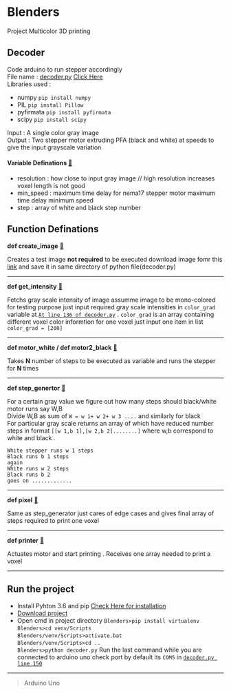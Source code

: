 # Blenders
Project Multicolor 3D printing

## Decoder
Code arduino to run stepper accordingly <br>
File name : [decoder.py](https://github.com/amangautam015/Blenders/blob/master/decoder.py "Decoder")  [Click Here](https://github.com/amangautam015/Blenders/blob/master/decoder.py "Decoder")<br>
Libraries used : <br>
- numpy `pip install numpy`
- PIL `pip install Pillow`
- pyfirmata `pip install pyfirmata`
- scipy `pip install scipy`


Input :  A single color gray image<br>
Output : Two stepper motor extruding PFA (black and white) at speeds to give the input grayscale variation

#### Variable Definations [:link:](https://github.com/amangautam015/Blenders/blob/41a512766da2fcb77d7b0aa4f80fc1331032ceb6/decoder.py#L11)
- resolution : how close to input gray image // high resolution increases voxel length is not good
- min_speed :  maximum time delay for nema17 stepper motor maximum time delay minimum speed 
- step : array of white and black step number

## Function Definations

**def create_image** [:link:](https://github.com/amangautam015/Blenders/blob/41a512766da2fcb77d7b0aa4f80fc1331032ceb6/decoder.py#L22)

Creates a test image **not required** to be executed download image fomr this [link](https://raw.githubusercontent.com/amangautam015/Blenders/master/final_result.png") and save it in same directory of python file(decoder.py)

---

**def get_intensity** [:link:](https://github.com/amangautam015/Blenders/blob/41a512766da2fcb77d7b0aa4f80fc1331032ceb6/decoder.py#L38)

Fetchs gray scale intensity of image assumme image to be mono-colored for testing purpose just input required gray scale intensities in `color_grad` variable at [`At line 136 of decoder.py`](https://github.com/amangautam015/Blenders/blob/41a512766da2fcb77d7b0aa4f80fc1331032ceb6/decoder.py#L136) . `color_grad` is an array containing different voxel color informtion for one voxel just input one item in list `color_grad = [200]`

---

**def motor_white / def motor2_black** [:link:](https://github.com/amangautam015/Blenders/blob/41a512766da2fcb77d7b0aa4f80fc1331032ceb6/decoder.py#L47)

Takes **N** number of steps to be executed as variable and runs the stepper for **N** times

---

**def step_genertor** [:link:](https://github.com/amangautam015/Blenders/blob/41a512766da2fcb77d7b0aa4f80fc1331032ceb6/decoder.py#L73)

For a certain gray value we figure out how many steps should black/white motor runs say W,B <br>
Divide W,B as sum of `W = w 1+ w 2+ w 3 ....` and similarly for black<br>
For  particular gray scale returns an array of which have reduced number steps in format `[[w 1,b 1],[w 2,b 2]........]` where w,b correspond to white and black .<br>
```
White stepper runs w 1 steps
Black runs b 1 steps
again
White runs w 2 steps
Black runs b 2
goes on .............
```

---

**def pixel** [:link:](https://github.com/amangautam015/Blenders/blob/41a512766da2fcb77d7b0aa4f80fc1331032ceb6/decoder.py#L112)

Same as step_generator just cares of edge cases and gives final array of steps required to print one voxel

---

**def printer** [:link:](https://github.com/amangautam015/Blenders/blob/41a512766da2fcb77d7b0aa4f80fc1331032ceb6/decoder.py#L126)

Actuates motor and start printing . Receives one array needed to print a voxel

---

## Run the project 
- Install Pyhton 3.6 and pip [Check Here for installation](https://github.com/BurntSushi/nfldb/wiki/Python-&-pip-Windows-installation) 
- [Download project](https://github.com/amangautam015/Blenders/archive/master.zip)
- Open cmd in project directory
`Blenders>pip install virtualenv`<br>
`Blenders>cd venv/Scripts`<br>
`Blenders/venv/Scripts>activate.bat`<br>
`Blenders/venv/Scripts>cd ..`<br>
`Blenders>python decoder.py` 
 Run the last command while you are connected to arduino uno check port by default its `COM5` in [`decoder.py line 150`](https://github.com/amangautam015/Blenders/blob/41a512766da2fcb77d7b0aa4f80fc1331032ceb6/decoder.py#L150)
 
 ---

> Arduino Uno
